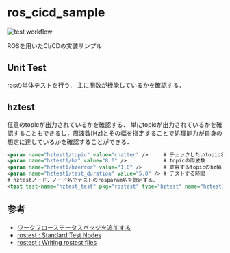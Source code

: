 # ros_cicd_sample

![test workflow](https://github.com/tomson784/ros_cicd_sample/actions/workflows/blank.yml/badge.svg)

ROSを用いたCI/CDの実装サンプル

## Unit Test

rosの単体テストを行う．
主に関数が機能しているかを確認する．

## hztest

任意のtopicが出力されているかを確認する．
単にtopicが出力されているかを確認することもできるし，周波数[Hz]とその幅を指定することで処理能力が自身の想定に達しているかを確認することができる．

```xml
<param name="hztest1/topic" value="chatter" />     # チェックしたいtopic名
<param name="hztest1/hz" value="8.0" />            # topicの周波数
<param name="hztest1/hzerror" value="1.0" />       # 許容するtopicのhz幅
<param name="hztest1/test_duration" value="5.0" /> # テストする時間
# hztestノード．ノード名でテストのrosparam名を設定する．
<test test-name="hztest_test" pkg="rostest" type="hztest" name="hztest1" />
```

## 参考
- [ワークフローステータスバッジを追加する](https://docs.github.com/ja/actions/managing-workflow-runs/adding-a-workflow-status-badge)
- [rostest : Standard Test Nodes](http://wiki.ros.org/rostest/Nodes)
- [rostest : Writing rostest files](http://wiki.ros.org/rostest/Writing)
